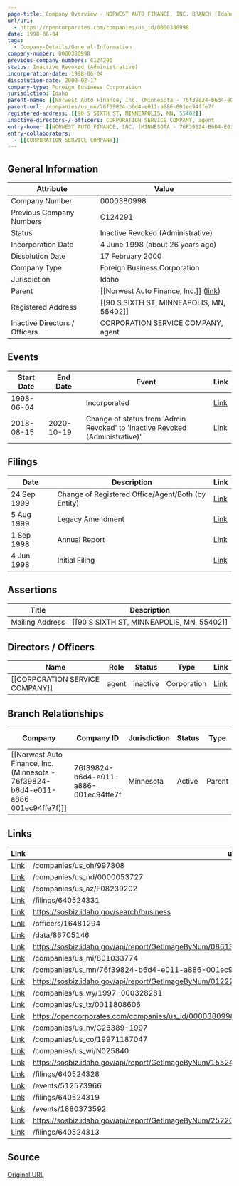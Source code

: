 ```yaml
---
page-title: Company Overview - NORWEST AUTO FINANCE, INC. BRANCH (Idaho - 0000380998)
url/uri:
  - https://opencorporates.com/companies/us_id/0000380998
date: 1998-06-04
tags:
  - Company-Details/General-Information
company-number: 0000380998
previous-company-numbers: C124291
status: Inactive Revoked (Administrative)
incorporation-date: 1998-06-04
dissolution-date: 2000-02-17
company-type: Foreign Business Corporation
jurisdiction: Idaho
parent-name: [[Norwest Auto Finance, Inc. (Minnesota - 76f39824-b6d4-e011-a886-001ec94ffe7f)]]
parent-url: /companies/us_mn/76f39824-b6d4-e011-a886-001ec94ffe7f
registered-address: [[90 S SIXTH ST, MINNEAPOLIS, MN, 55402]]
inactive-directors-/-officers: CORPORATION SERVICE COMPANY, agent
entry-home: [[NORWEST AUTO FINANCE, INC. (MINNESOTA - 76F39824-B6D4-E011-A886-001EC94FFE7F)]]
entry-collaborators:
  - [[CORPORATION SERVICE COMPANY]]
---
```


## General Information
| Attribute          | Value                                       |
|--------------------|---------------------------------------------|
| Company Number     | 0000380998                                  |
| Previous Company Numbers | C124291                                     |
| Status             | Inactive Revoked (Administrative)           |
| Incorporation Date | 4 June 1998 (about 26 years ago)            |
| Dissolution Date   | 17 February 2000                            |
| Company Type       | Foreign Business Corporation                |
| Jurisdiction       | Idaho                                       |
| Parent             | [[Norwest Auto Finance, Inc.]] ([link](/companies/us_mn/76f39824-b6d4-e011-a886-001ec94ffe7f)) |
| Registered Address | [[90 S SIXTH ST, MINNEAPOLIS, MN, 55402]]   |
| Inactive Directors / Officers | CORPORATION SERVICE COMPANY, agent          |

## Events

| Start Date | End Date   | Event                                                   | Link |
|------------|------------|-------------------------------------------------------|------|
| 1998-06-04 |            | Incorporated                                            | [Link](https://opencorporates.com/events/512573966) |
| 2018-08-15 | 2020-10-19 | Change of status from 'Admin Revoked' to 'Inactive Revoked (Administrative)' | [Link](https://opencorporates.com/events/1880373592) |

## Filings
| Date        | Description                    | Link |
|-------------|--------------------------------|-------|
| 24 Sep 1999 | Change of Registered Office/Agent/Both (by Entity)| [Link](https://opencorporates.com/filings/640524313) |
| 5 Aug 1999  | Legacy Amendment        | [Link](https://opencorporates.com/filings/640524319) |
| 1 Sep 1998  | Annual Report           | [Link](https://opencorporates.com/filings/640524328) |
| 4 Jun 1998  | Initial Filing          | [Link](https://opencorporates.com/filings/640524331) |

## Assertions
| Title               | Description                                             |
|---------------------|---------------------------------------------------------|
| Mailing Address     | [[90 S SIXTH ST, MINNEAPOLIS, MN, 55402]]               |

## Directors / Officers
| Name                 | Role            | Status     | Type        | Link |
|----------------------|-----------------|------------|-------------|------|
| [[CORPORATION SERVICE COMPANY]] | agent           | inactive   | Corporation | [Link](https://opencorporates.com/officers/16481294) |

## Branch Relationships
| Company                       | Company ID            | Jurisdiction         | Status   | Type       | Link                                | Start Date   | End Date     | Statement Link                      |
|--------------------------------|----------------------|----------------------|----------|------------|-------------------------------------|--------------|--------------|-------------------------------------|
| [[Norwest Auto Finance, Inc. (Minnesota - 76f39824-b6d4-e011-a886-001ec94ffe7f)]] | 76f39824-b6d4-e011-a886-001ec94ffe7f | Minnesota            | Active   | Parent     | [Link](https://opencorporates.com/companies/us_mn/76f39824-b6d4-e011-a886-001ec94ffe7f) | 31 Oct 1997  | N/A          | [Statement](https://opencorporates.com/statements/2630358) |

## Links
| Link   | url                            
|--------|--------------------------------|
| [Link](/companies/us_oh/997808) |/companies/us_oh/997808       |
| [Link](/companies/us_nd/0000053727) |/companies/us_nd/0000053727   |
| [Link](/companies/us_az/F08239202) |/companies/us_az/F08239202    |
| [Link](/filings/640524331) |/filings/640524331            |
| [Link](https://sosbiz.idaho.gov/search/business) |https://sosbiz.idaho.gov/search/business|
| [Link](/officers/16481294) |/officers/16481294            |
| [Link](/data/86705146) |/data/86705146                |
| [Link](https://sosbiz.idaho.gov/api/report/GetImageByNum/086138077239069044178198100008039034062149023196) |https://sosbiz.idaho.gov/api/report/GetImageByNum/086138077239069044178198100008039034062149023196|
| [Link](/companies/us_mi/801033774) |/companies/us_mi/801033774    |
| [Link](/companies/us_mn/76f39824-b6d4-e011-a886-001ec94ffe7f) |/companies/us_mn/76f39824-b6d4-e011-a886-001ec94ffe7f|
| [Link](https://sosbiz.idaho.gov/api/report/GetImageByNum/012224112207084098145164157247052126133244010157) |https://sosbiz.idaho.gov/api/report/GetImageByNum/012224112207084098145164157247052126133244010157|
| [Link](/companies/us_wy/1997-000328281) |/companies/us_wy/1997-000328281|
| [Link](/companies/us_tx/0011808606) |/companies/us_tx/0011808606   |
| [Link](https://opencorporates.com/companies/us_id/0000380998/filings) |https://opencorporates.com/companies/us_id/0000380998/filings|
| [Link](/companies/us_nv/C26389-1997) |/companies/us_nv/C26389-1997  |
| [Link](/companies/us_co/19971187047) |/companies/us_co/19971187047  |
| [Link](/companies/us_wi/N025840) |/companies/us_wi/N025840      |
| [Link](https://sosbiz.idaho.gov/api/report/GetImageByNum/155244148044058051187016036062247221097091213023) |https://sosbiz.idaho.gov/api/report/GetImageByNum/155244148044058051187016036062247221097091213023|
| [Link](/filings/640524328) |/filings/640524328            |
| [Link](/events/512573966) |/events/512573966             |
| [Link](/filings/640524319) |/filings/640524319            |
| [Link](/events/1880373592) |/events/1880373592            |
| [Link](https://sosbiz.idaho.gov/api/report/GetImageByNum/252203051171141228015214238011174030135244159186) |https://sosbiz.idaho.gov/api/report/GetImageByNum/252203051171141228015214238011174030135244159186|
| [Link](/filings/640524313) |/filings/640524313            |

## Source
[Original URL](https://opencorporates.com/companies/us_id/0000380998)
